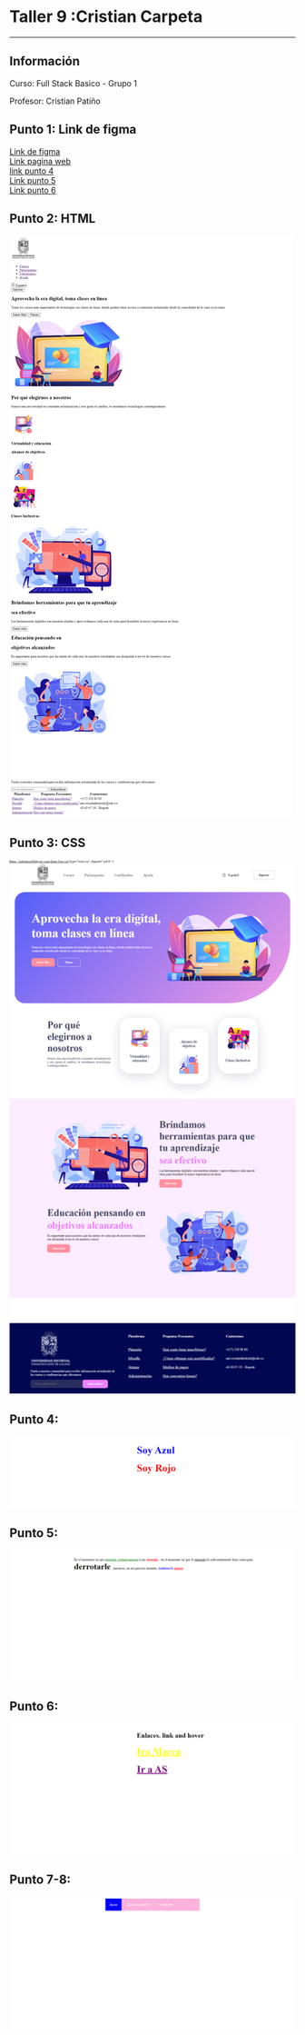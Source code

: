 <h1>Taller 9 :Cristian Carpeta</h1>
<hr>

<h2>Información</h2>
<p>Curso: Full Stack Basico - Grupo 1<p>
<p>Profesor: Cristian Patiño</p>

<h2>Punto 1: Link de figma</h2>
<a href="https://www.figma.com/file/tITyzhV9EvO7HdvX0CdeWE/CRISTIAN-ADRIAN-CARPETA?type=design&node-id=3-103&t=omFJKnQrbqioTaHw-0">Link de figma</a>

<br>
<a  href="https://cristian97carpeta.github.io/Taller-9-FULL-STACK/">Link pagina web</a>

<br>
<a href="https://cristian97carpeta.github.io/Taller-9-FULL-STACK/PUNTO-4/index.html">link punto 4</a>
 
<br>
<a href="https://cristian97carpeta.github.io/Taller-9-FULL-STACK/PUNTO-5/index.html">Link punto 5</a>

<br>
<a href="https://cristian97carpeta.github.io/Taller-9-FULL-STACK/PUNTO-6/index.html">Link punto 6</a>

 <br>
<h2>Punto 2: HTML</h2>
<img src="./public/images/html.png" 
alt="html">

<h2>Punto 3: CSS</h2>
<img src="./public/images/css.png" 
alt="css">

<h2>Punto 4:</h2>
<img src="./PUNTO-4/public/images/soy-azul-soy-rojo.png" 
alt="soy-azul">

<h2>Punto 5:</h2>
<img src="./PUNTO-5/public/images/parrafo.png"
alt="parrafo">

<h2>Punto 6:</h2>
<img src="./PUNTO-6/public/images/enlaces.png"
alt="enlaces">

<h2>Punto 7-8:</h2>
<img src="./PUNTO-7-8/public/images/menu.png"
alt="menu">



